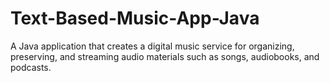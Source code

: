 # Text-Based-Music-App-Java
A Java application that creates a digital music service for organizing, preserving, and streaming audio materials such as songs, audiobooks, and podcasts.
